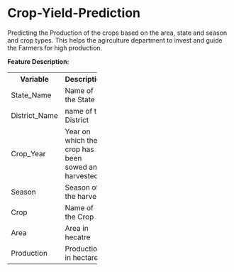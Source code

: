 # Crop-Yield-Prediction
Predicting the Production of the crops based on the area, state and season and crop types. This helps the agirculture department to invest and guide the Farmers for high production.

<b>Feature Description:</b>

<table style="width:40%">
<tr>
    <th>Variable</th>
    <th>Description</th>
</tr>
<tr>
    <td>State_Name</td>
    <td>Name of the State</td>
    </tr>
  <tr>
    <td>District_Name</td>
    <td>name of the District</td>
  </tr>
  <tr>
    <td>Crop_Year</td>
    <td>Year on which the crop has been sowed and harvested</td>
  </tr>
  <tr>
    <td>Season</td>
    <td>Season of the harvest</td>
  </tr>
  <tr>
    <td>Crop</td>
    <td>Name of the Crop</td>
  </tr>
  <tr>
    <td>Area</td>
    <td>Area in hecatre</td>
  </tr>
  <tr>
    <td>Production</td>
    <td>Production in hectare</td>
  </tr>


